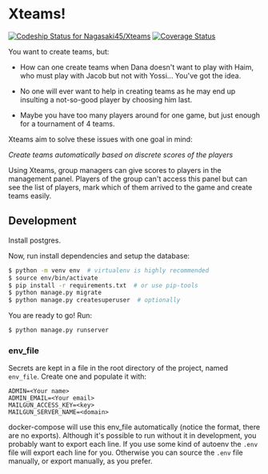 Xteams!
=======

[ ![Codeship Status for Nagasaki45/Xteams](https://codeship.com/projects/aa1e00d0-bb05-0133-640e-6efa14f009c2/status?branch=master)](https://codeship.com/projects/135768)
[![Coverage Status](https://coveralls.io/repos/github/Nagasaki45/Xteams/badge.svg?branch=master)](https://coveralls.io/github/Nagasaki45/Xteams?branch=master)

You want to create teams, but:

- How can one create teams when Dana doesn't want to play with Haim, who must play with Jacob but not with Yossi... You've got the idea.

- No one will ever want to help in creating teams as he may end up insulting a not-so-good player by choosing him last.

- Maybe you have too many players around for one game, but just enough for a tournament of 4 teams.

Xteams aim to solve these issues with one goal in mind:

_Create teams automatically based on discrete scores of the players_

Using Xteams, group managers can give scores to players in the management panel. Players of the group can't access this panel but can see the list of players, mark which of them arrived to the game and create teams easily.

## Development

Install postgres.

Now, run install dependencies and setup the database:

```bash
$ python -m venv env  # virtualenv is highly recommended
$ source env/bin/activate
$ pip install -r requirements.txt  # or use pip-tools
$ python manage.py migrate
$ python manage.py createsuperuser  # optionally
```

You are ready to go! Run:

```bash
$ python manage.py runserver
```

### env_file

Secrets are kept in a file in the root directory of the project, named `env_file`. Create one and populate it with:

```
ADMIN=<Your name>
ADMIN_EMAIL=<Your email>
MAILGUN_ACCESS_KEY=<key>
MAILGUN_SERVER_NAME=<domain>
```

docker-compose will use this env_file automatically (notice the format, there are no exports).
Although it's possible to run without it in development, you probably want to export each line. If you use some kind of autoenv the `.env` file will export each line for you. Otherwise you can source the `.env` file manually, or export manually, as you prefer.
